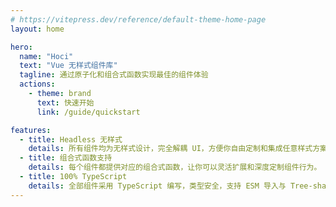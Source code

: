 ```yaml
---
# https://vitepress.dev/reference/default-theme-home-page
layout: home

hero:
  name: "Hoci"
  text: "Vue 无样式组件库"
  tagline: 通过原子化和组合式函数实现最佳的组件体验
  actions:
    - theme: brand
      text: 快速开始
      link: /guide/quickstart

features:
  - title: Headless 无样式
    details: 所有组件均为无样式设计，完全解耦 UI，方便你自由定制和集成任意样式方案。
  - title: 组合式函数支持
    details: 每个组件都提供对应的组合式函数，让你可以灵活扩展和深度定制组件行为。
  - title: 100% TypeScript
    details: 全部组件采用 TypeScript 编写，类型安全，支持 ESM 导入与 Tree-shaking，现代前端项目无缝集成。
---
```

